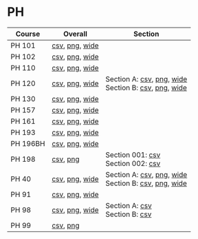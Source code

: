 # PH

| Course | Overall | Section |
| ------ | ------- | ------- |
| PH 101 | [csv](https://github.com/UCSD-Historical-Enrollment-Data/2024Fall/blob/main/overall/PH%20101.csv), [png](https://raw.githubusercontent.com/UCSD-Historical-Enrollment-Data/2024Fall/main/plot_overall/PH%20101.png), [wide](https://raw.githubusercontent.com/UCSD-Historical-Enrollment-Data/2024Fall/main/plot_overall_wide/PH%20101.png) |  |
| PH 102 | [csv](https://github.com/UCSD-Historical-Enrollment-Data/2024Fall/blob/main/overall/PH%20102.csv), [png](https://raw.githubusercontent.com/UCSD-Historical-Enrollment-Data/2024Fall/main/plot_overall/PH%20102.png), [wide](https://raw.githubusercontent.com/UCSD-Historical-Enrollment-Data/2024Fall/main/plot_overall_wide/PH%20102.png) |  |
| PH 110 | [csv](https://github.com/UCSD-Historical-Enrollment-Data/2024Fall/blob/main/overall/PH%20110.csv), [png](https://raw.githubusercontent.com/UCSD-Historical-Enrollment-Data/2024Fall/main/plot_overall/PH%20110.png), [wide](https://raw.githubusercontent.com/UCSD-Historical-Enrollment-Data/2024Fall/main/plot_overall_wide/PH%20110.png) |  |
| PH 120 | [csv](https://github.com/UCSD-Historical-Enrollment-Data/2024Fall/blob/main/overall/PH%20120.csv), [png](https://raw.githubusercontent.com/UCSD-Historical-Enrollment-Data/2024Fall/main/plot_overall/PH%20120.png), [wide](https://raw.githubusercontent.com/UCSD-Historical-Enrollment-Data/2024Fall/main/plot_overall_wide/PH%20120.png) | Section A: [csv](https://github.com/UCSD-Historical-Enrollment-Data/2024Fall/blob/main/section/PH%20120_A.csv), [png](https://raw.githubusercontent.com/UCSD-Historical-Enrollment-Data/2024Fall/main/plot_section/PH%20120_A.png), [wide](https://raw.githubusercontent.com/UCSD-Historical-Enrollment-Data/2024Fall/main/plot_section_wide/PH%20120_A.png)<br>Section B: [csv](https://github.com/UCSD-Historical-Enrollment-Data/2024Fall/blob/main/section/PH%20120_B.csv), [png](https://raw.githubusercontent.com/UCSD-Historical-Enrollment-Data/2024Fall/main/plot_section/PH%20120_B.png), [wide](https://raw.githubusercontent.com/UCSD-Historical-Enrollment-Data/2024Fall/main/plot_section_wide/PH%20120_B.png) |
| PH 130 | [csv](https://github.com/UCSD-Historical-Enrollment-Data/2024Fall/blob/main/overall/PH%20130.csv), [png](https://raw.githubusercontent.com/UCSD-Historical-Enrollment-Data/2024Fall/main/plot_overall/PH%20130.png), [wide](https://raw.githubusercontent.com/UCSD-Historical-Enrollment-Data/2024Fall/main/plot_overall_wide/PH%20130.png) |  |
| PH 157 | [csv](https://github.com/UCSD-Historical-Enrollment-Data/2024Fall/blob/main/overall/PH%20157.csv), [png](https://raw.githubusercontent.com/UCSD-Historical-Enrollment-Data/2024Fall/main/plot_overall/PH%20157.png), [wide](https://raw.githubusercontent.com/UCSD-Historical-Enrollment-Data/2024Fall/main/plot_overall_wide/PH%20157.png) |  |
| PH 161 | [csv](https://github.com/UCSD-Historical-Enrollment-Data/2024Fall/blob/main/overall/PH%20161.csv), [png](https://raw.githubusercontent.com/UCSD-Historical-Enrollment-Data/2024Fall/main/plot_overall/PH%20161.png), [wide](https://raw.githubusercontent.com/UCSD-Historical-Enrollment-Data/2024Fall/main/plot_overall_wide/PH%20161.png) |  |
| PH 193 | [csv](https://github.com/UCSD-Historical-Enrollment-Data/2024Fall/blob/main/overall/PH%20193.csv), [png](https://raw.githubusercontent.com/UCSD-Historical-Enrollment-Data/2024Fall/main/plot_overall/PH%20193.png), [wide](https://raw.githubusercontent.com/UCSD-Historical-Enrollment-Data/2024Fall/main/plot_overall_wide/PH%20193.png) |  |
| PH 196BH | [csv](https://github.com/UCSD-Historical-Enrollment-Data/2024Fall/blob/main/overall/PH%20196BH.csv), [png](https://raw.githubusercontent.com/UCSD-Historical-Enrollment-Data/2024Fall/main/plot_overall/PH%20196BH.png), [wide](https://raw.githubusercontent.com/UCSD-Historical-Enrollment-Data/2024Fall/main/plot_overall_wide/PH%20196BH.png) |  |
| PH 198 | [csv](https://github.com/UCSD-Historical-Enrollment-Data/2024Fall/blob/main/overall/PH%20198.csv), [png](https://raw.githubusercontent.com/UCSD-Historical-Enrollment-Data/2024Fall/main/plot_overall/PH%20198.png) | Section 001: [csv](https://github.com/UCSD-Historical-Enrollment-Data/2024Fall/blob/main/section/PH%20198_001.csv)<br>Section 002: [csv](https://github.com/UCSD-Historical-Enrollment-Data/2024Fall/blob/main/section/PH%20198_002.csv) |
| PH 40 | [csv](https://github.com/UCSD-Historical-Enrollment-Data/2024Fall/blob/main/overall/PH%2040.csv), [png](https://raw.githubusercontent.com/UCSD-Historical-Enrollment-Data/2024Fall/main/plot_overall/PH%2040.png), [wide](https://raw.githubusercontent.com/UCSD-Historical-Enrollment-Data/2024Fall/main/plot_overall_wide/PH%2040.png) | Section A: [csv](https://github.com/UCSD-Historical-Enrollment-Data/2024Fall/blob/main/section/PH%2040_A.csv), [png](https://raw.githubusercontent.com/UCSD-Historical-Enrollment-Data/2024Fall/main/plot_section/PH%2040_A.png), [wide](https://raw.githubusercontent.com/UCSD-Historical-Enrollment-Data/2024Fall/main/plot_section_wide/PH%2040_A.png)<br>Section B: [csv](https://github.com/UCSD-Historical-Enrollment-Data/2024Fall/blob/main/section/PH%2040_B.csv), [png](https://raw.githubusercontent.com/UCSD-Historical-Enrollment-Data/2024Fall/main/plot_section/PH%2040_B.png), [wide](https://raw.githubusercontent.com/UCSD-Historical-Enrollment-Data/2024Fall/main/plot_section_wide/PH%2040_B.png) |
| PH 91 | [csv](https://github.com/UCSD-Historical-Enrollment-Data/2024Fall/blob/main/overall/PH%2091.csv), [png](https://raw.githubusercontent.com/UCSD-Historical-Enrollment-Data/2024Fall/main/plot_overall/PH%2091.png), [wide](https://raw.githubusercontent.com/UCSD-Historical-Enrollment-Data/2024Fall/main/plot_overall_wide/PH%2091.png) |  |
| PH 98 | [csv](https://github.com/UCSD-Historical-Enrollment-Data/2024Fall/blob/main/overall/PH%2098.csv), [png](https://raw.githubusercontent.com/UCSD-Historical-Enrollment-Data/2024Fall/main/plot_overall/PH%2098.png), [wide](https://raw.githubusercontent.com/UCSD-Historical-Enrollment-Data/2024Fall/main/plot_overall_wide/PH%2098.png) | Section A: [csv](https://github.com/UCSD-Historical-Enrollment-Data/2024Fall/blob/main/section/PH%2098_A.csv)<br>Section B: [csv](https://github.com/UCSD-Historical-Enrollment-Data/2024Fall/blob/main/section/PH%2098_B.csv) |
| PH 99 | [csv](https://github.com/UCSD-Historical-Enrollment-Data/2024Fall/blob/main/overall/PH%2099.csv), [png](https://raw.githubusercontent.com/UCSD-Historical-Enrollment-Data/2024Fall/main/plot_overall/PH%2099.png) |  |
